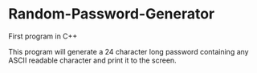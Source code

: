 # Random-Password-Generator
First program in C++

This program will generate a 24 character long password containing any ASCII readable character and print it to the screen.
